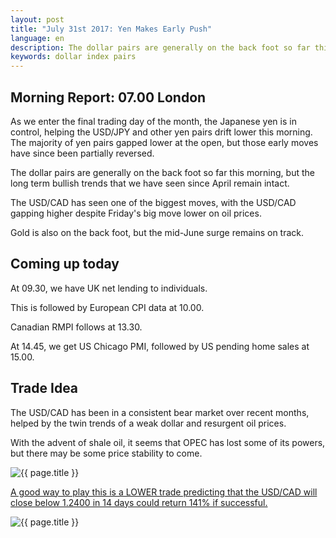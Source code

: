 ```yaml
---
layout: post
title: "July 31st 2017: Yen Makes Early Push"
language: en
description: The dollar pairs are generally on the back foot so far this morning, but the long term bullish trends that we have seen since April remain intact
keywords: dollar index pairs
---
```

## Morning Report: 07.00 London

As we enter the final trading day of the month, the Japanese yen is in control, helping the USD/JPY and other yen pairs drift lower this morning. The majority of yen pairs gapped lower at the open, but those early moves have since been partially reversed. 

The dollar pairs are generally on the back foot so far this morning, but the long term bullish trends that we have seen since April remain intact. 

The USD/CAD has seen one of the biggest moves, with the USD/CAD gapping higher despite Friday's big move lower on oil prices. 

Gold is also on the back foot, but the mid-June surge remains on track. 

## Coming up today

At 09.30, we have UK net lending to individuals. 

This is followed by European CPI data at 10.00. 

Canadian RMPI follows at 13.30. 

At 14.45, we get US Chicago PMI, followed by US pending home sales at 15.00. 

## Trade Idea

The USD/CAD has been in a consistent bear market over recent months, helped by the twin trends of a weak dollar and resurgent oil prices. 

With the advent of shale oil, it seems that OPEC has lost some of its powers, but there may be some price stability to come.

<img class="post-image" src="{{ site.url }}/images/31-07-2017 06-45-06.jpg" alt="{{ page.title }}" title="{{ page.title }}">

<a href="%LINK%%?currency=GBP&market=forex&underlying=frxUSDCAD&formname=higherlower&duration_amount=14&duration_units=d&amount=10&amount_type=payout&expiry_type=duration&barrier=1.2400" target="_blank">A good way to play this is a LOWER trade predicting that the USD/CAD will close below 1.2400 in 14 days could return 141% if successful.</a>

<img class="post-image" src="{{ site.url }}/images/31-07-2017 06-46-01.jpg" alt="{{ page.title }}" title="{{ page.title }}">